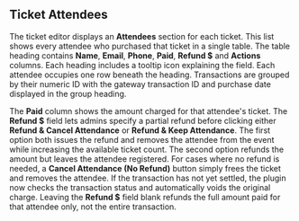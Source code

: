 ## Ticket Attendees

The ticket editor displays an **Attendees** section for each ticket. This list
shows every attendee who purchased that ticket in a single table. The table
heading contains **Name**, **Email**, **Phone**, **Paid**, **Refund $** and
**Actions** columns. Each heading includes a tooltip icon explaining the field.
Each attendee occupies one row beneath the heading. Transactions are grouped by
their numeric ID with the gateway transaction ID and purchase date displayed in
the group heading.

The **Paid** column shows the amount charged for that attendee's ticket. The
**Refund $** field lets admins specify a partial refund before clicking either
**Refund & Cancel Attendance** or **Refund & Keep Attendance**. The first option
both issues the refund and removes the attendee from the event while increasing
the available ticket count. The second option refunds the amount but leaves the
attendee registered. For cases where no refund is needed, a **Cancel Attendance
(No Refund)** button simply frees the ticket and removes the attendee. If the
transaction has not yet settled, the plugin now checks the transaction status
and automatically voids the original charge. Leaving the **Refund $** field blank refunds the full amount paid for
that attendee only, not the entire transaction.
